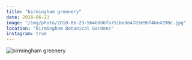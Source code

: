 ```yaml
---
title: "birmingham greenery"
date: 2018-06-23
image: "/img/photo/2018-06-23-5646886fa751bede4783e96f46e4390c.jpg"
location: "Birmingham Botanical Gardens"
instagram: true
---
```


![birmingham greenery](/img/photo/2018-06-23-5646886fa751bede4783e96f46e4390c.jpg)
